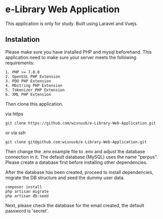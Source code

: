# e-Library Web Application

This application is only for study. Built using Laravel and Vuejs.

## Instalation

Please make sure you have installed PHP and mysql beforehand. This application need to make sure your server meets the following requirements:
```
1. PHP >= 7.0.0
2. OpenSSL PHP Extension
3. PDO PHP Extension
4. Mbstring PHP Extension
5. Tokenizer PHP Extension
6. XML PHP Extension
```

Then clone this application.

via https
```
git clone https://github.com/wisnuvb/e-Library-Web-Application.git
```
or via ssh
```
git clone git@github.com:wisnuvb/e-Library-Web-Application.git
```

Then change the .env.example file to .env and adjust the database connection in it. The default database (MySQL) uses the name "perpus". Please create a database first before installing other dependencies.

After the database has been created, proceed to install dependencies, migrate the DB structure and seed the dummy user data.
```
composer install
php artisan migrate
php artisan db:seed
```

Next, please check the database for the email created, the default password is 'secret'.
